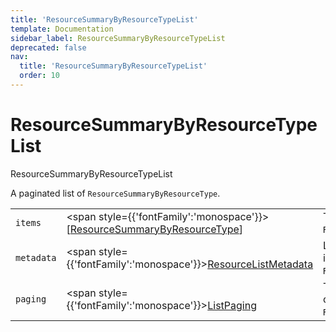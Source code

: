 ```yaml
---
title: 'ResourceSummaryByResourceTypeList'
template: Documentation
sidebar_label: ResourceSummaryByResourceTypeList
deprecated: false
nav:
  title: 'ResourceSummaryByResourceTypeList'
  order: 10
---
```


# ResourceSummaryByResourceTypeList

<div style={{'fontFamily':'monospace'}}><span style={{'fontSize':'1.5rem','fontWeight':500}}>ResourceSummaryByResourceTypeList</span></div>



A paginated list of `ResourceSummaryByResourceType`.

| | | |
| -- | -- | -- |
| `items` | <span style={{'fontFamily':'monospace'}}>[<a href="/guardrails/docs/reference/graphql/object/ResourceSummaryByResourceType">ResourceSummaryByResourceType</a>]</span> | The `items` for this page of `ResourceSummaryByResourceTypeList`. |
| `metadata` | <span style={{'fontFamily':'monospace'}}><a href="/guardrails/docs/reference/graphql/object/ResourceListMetadata">ResourceListMetadata</a></span> | List metadata information for the instance of `ResourceSummaryByResourceTypeList`. |
| `paging` | <span style={{'fontFamily':'monospace'}}><a href="/guardrails/docs/reference/graphql/object/ListPaging">ListPaging</a></span> | The `paging` information for this page of `ResourceSummaryByResourceTypeList`. |